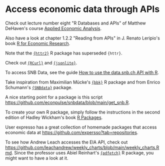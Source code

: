 # Access economic data through APIs

<!-- badges: start -->
<!-- badges: end -->

Check out lecture number eight "R Databases and APIs" of Matthew DeHaven's course [Applied Economic Analysis](https://matthewdehaven.com/course-applied-economics-analysis-2024-Spring/).

Also have a look at chapter 1.2.2 "Reading from APIs" in J. Renato Leripio's book [R for Economic Research](https://book.rleripio.com/ds_tidyverse#readapi).

Note that the [`{httr2}`](https://httr2.r-lib.org/) R package has superseded `{httr}`.

Check out [`{RCurl}`](https://CRAN.R-project.org/package=RCurl ) and [`{jsonlite}`](https://github.com/jeroen/jsonlite).

To access SNB Data, see the guide [How to use the data.snb.ch API with R](https://data.snb.ch/api/cube/bakredsekbrm/script/R/en?dimSel=D1(T0,H),D3(T1,AA,A,B,DE,F,I,JLMN,P,Q,RS,U,SX1)&fromDate=2023-06&toDate=2024-06).

Take inspiration from Maximilian Mücke's [`{bbk}`](https://github.com/m-muecke/bbk/blob/main/R/snb.R) R package and from Enrico Schumann's [`{SNBdata}`](https://github.com/enricoschumann/SNBdata) package.

A nice starting point for a package is this script <https://github.com/econpulse/snbdata/blob/main/get_snb.R>.

To create your own R package, simply follow the instructions in the second edition of Hadley Wickham's book [R Packages](https://r-pkgs.org/).

User expresso has a great collection of homemade packages that access economic data at <https://github.com/expersso?tab=repositories>.

To see how Andrew Leach accesses the EIA API, check out <https://github.com/leachandrew/weekly_charts/blob/main/weekly_charts.Rmd>. Since the professor uses Abiel Reinhart's [`{pdfetch}`](https://github.com/abielr/pdfetch) R package, you might want to have a look at it.



